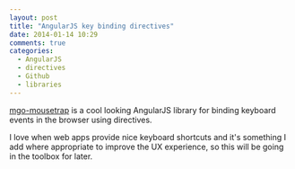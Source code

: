 ```yaml
---
layout: post
title: "AngularJS key binding directives"
date: 2014-01-14 10:29
comments: true
categories:
  - AngularJS
  - directives
  - Github
  - libraries
---
```


[mgo-mousetrap](https://github.com/mgonto/mgo-mousetrap) is a cool
looking AngularJS library for binding keyboard events in the
browser using directives.

I love when web apps provide nice keyboard shortcuts and it's something
I add where appropriate to improve the UX experience, so this will be
going in the toolbox for later.

